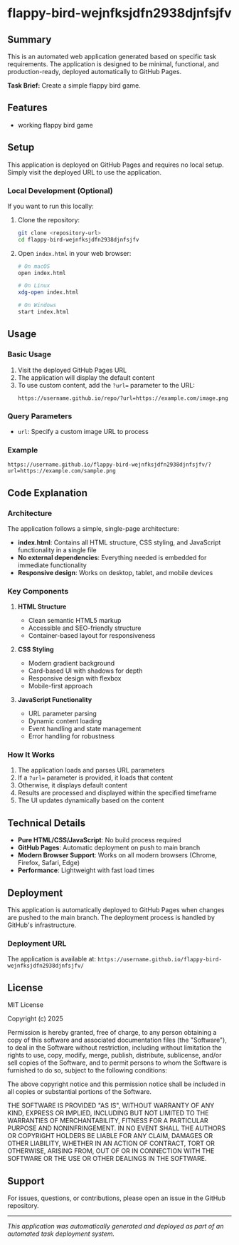 # flappy-bird-wejnfksjdfn2938djnfsjfv

## Summary

This is an automated web application generated based on specific task requirements. The application is designed to be minimal, functional, and production-ready, deployed automatically to GitHub Pages.

**Task Brief:** Create a simple flappy bird game.

## Features

- working flappy bird game

## Setup

This application is deployed on GitHub Pages and requires no local setup. Simply visit the deployed URL to use the application.

### Local Development (Optional)

If you want to run this locally:

1. Clone the repository:
   ```bash
   git clone <repository-url>
   cd flappy-bird-wejnfksjdfn2938djnfsjfv
   ```

2. Open `index.html` in your web browser:
   ```bash
   # On macOS
   open index.html
   
   # On Linux
   xdg-open index.html
   
   # On Windows
   start index.html
   ```

## Usage

### Basic Usage

1. Visit the deployed GitHub Pages URL
2. The application will display the default content
3. To use custom content, add the `?url=` parameter to the URL:
   ```
   https://username.github.io/repo/?url=https://example.com/image.png
   ```

### Query Parameters

- `url`: Specify a custom image URL to process

### Example

```
https://username.github.io/flappy-bird-wejnfksjdfn2938djnfsjfv/?url=https://example.com/sample.png
```

## Code Explanation

### Architecture

The application follows a simple, single-page architecture:

- **index.html**: Contains all HTML structure, CSS styling, and JavaScript functionality in a single file
- **No external dependencies**: Everything needed is embedded for immediate functionality
- **Responsive design**: Works on desktop, tablet, and mobile devices

### Key Components

1. **HTML Structure**
   - Clean semantic HTML5 markup
   - Accessible and SEO-friendly structure
   - Container-based layout for responsiveness

2. **CSS Styling**
   - Modern gradient background
   - Card-based UI with shadows for depth
   - Responsive design with flexbox
   - Mobile-first approach

3. **JavaScript Functionality**
   - URL parameter parsing
   - Dynamic content loading
   - Event handling and state management
   - Error handling for robustness

### How It Works

1. The application loads and parses URL parameters
2. If a `?url=` parameter is provided, it loads that content
3. Otherwise, it displays default content
4. Results are processed and displayed within the specified timeframe
5. The UI updates dynamically based on the content

## Technical Details

- **Pure HTML/CSS/JavaScript**: No build process required
- **GitHub Pages**: Automatic deployment on push to main branch
- **Modern Browser Support**: Works on all modern browsers (Chrome, Firefox, Safari, Edge)
- **Performance**: Lightweight with fast load times

## Deployment

This application is automatically deployed to GitHub Pages when changes are pushed to the main branch. The deployment process is handled by GitHub's infrastructure.

### Deployment URL

The application is available at: `https://username.github.io/flappy-bird-wejnfksjdfn2938djnfsjfv/`

## License

MIT License

Copyright (c) 2025

Permission is hereby granted, free of charge, to any person obtaining a copy
of this software and associated documentation files (the "Software"), to deal
in the Software without restriction, including without limitation the rights
to use, copy, modify, merge, publish, distribute, sublicense, and/or sell
copies of the Software, and to permit persons to whom the Software is
furnished to do so, subject to the following conditions:

The above copyright notice and this permission notice shall be included in all
copies or substantial portions of the Software.

THE SOFTWARE IS PROVIDED "AS IS", WITHOUT WARRANTY OF ANY KIND, EXPRESS OR
IMPLIED, INCLUDING BUT NOT LIMITED TO THE WARRANTIES OF MERCHANTABILITY,
FITNESS FOR A PARTICULAR PURPOSE AND NONINFRINGEMENT. IN NO EVENT SHALL THE
AUTHORS OR COPYRIGHT HOLDERS BE LIABLE FOR ANY CLAIM, DAMAGES OR OTHER
LIABILITY, WHETHER IN AN ACTION OF CONTRACT, TORT OR OTHERWISE, ARISING FROM,
OUT OF OR IN CONNECTION WITH THE SOFTWARE OR THE USE OR OTHER DEALINGS IN THE
SOFTWARE.

## Support

For issues, questions, or contributions, please open an issue in the GitHub repository.

---

*This application was automatically generated and deployed as part of an automated task deployment system.*
